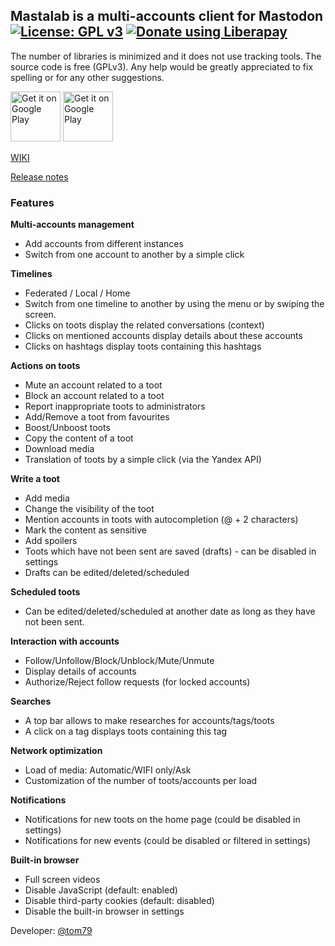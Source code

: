 
## Mastalab is a multi-accounts client for Mastodon [![License: GPL v3](https://img.shields.io/badge/License-GPL%20v3-blue.svg)](https://www.gnu.org/licenses/gpl-3.0) [<img alt="Donate using Liberapay" src="https://liberapay.com/assets/widgets/donate.svg"/>](https://liberapay.com/tom79/donate)

The number of libraries is minimized and it does not use tracking tools. The source code is free (GPLv3). Any help would be greatly appreciated to fix spelling or for any other suggestions.

[<img alt='Get it on Google Play' src='https://play.google.com/intl/en_us/badges/images/generic/en_badge_web_generic.png' height="80"/>](https://play.google.com/store/apps/details?id=fr.gouv.etalab.mastodon)
[<img alt='Get it on Google Play' src='https://gitlab.com/fdroid/artwork/raw/master/badge/get-it-on.png' height="80"/>](https://f-droid.org/app/fr.gouv.etalab.mastodon)



[WIKI](https://gitlab.com/tom79/mastalab/wikis/home)

[Release notes](https://gitlab.com/tom79/mastalab/tags)



### Features

**Multi-accounts management**

* Add accounts from different instances
* Switch from one account to another by a simple click


**Timelines**

* Federated / Local / Home
* Switch from one timeline to another by using the menu or by swiping the screen.
* Clicks on toots display the related conversations (context)
* Clicks on mentioned accounts display details about these accounts
* Clicks on hashtags display toots containing this hashtags


**Actions on toots**

* Mute an account related to a toot
* Block an account related to a toot
* Report inappropriate toots to administrators
* Add/Remove a toot from favourites
* Boost/Unboost toots
* Copy the content of a toot
* Download media
* Translation of toots by a simple click (via the Yandex API)


**Write a toot**

* Add media
* Change the visibility of the toot 
* Mention accounts in toots with autocompletion (@ + 2 characters)
* Mark the content as sensitive
* Add spoilers
* Toots which have not been sent are saved (drafts) - can be disabled in settings
* Drafts can be edited/deleted/scheduled


**Scheduled toots**

* Can be edited/deleted/scheduled at another date as long as they have not been sent.


**Interaction with accounts**

* Follow/Unfollow/Block/Unblock/Mute/Unmute
* Display details of accounts
* Authorize/Reject follow requests (for locked accounts)


**Searches**
* A top bar allows to make researches for accounts/tags/toots
* A click on a tag displays toots containing this tag


**Network optimization**

* Load of media: Automatic/WIFI only/Ask
* Customization of the number of toots/accounts per load


**Notifications**

* Notifications for new toots on the home page (could be disabled in settings)
* Notifications for new events (could be disabled or filtered in settings)


**Built-in browser**

* Full screen videos
* Disable JavaScript (default: enabled)
* Disable third-party cookies (default: disabled)
* Disable the built-in browser in settings


Developer: [@tom79](https://mastodon.social/@tom79)



